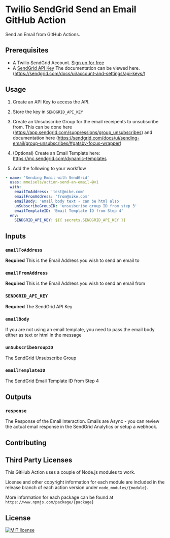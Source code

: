 # Twilio SendGrid Send an Email GitHub Action

Send an Email from GitHub Actions.

## Prerequisites

- A Twilio SendGrid Account. [Sign up for free](https://https://signup.sendgrid.com/)
- A [SendGrid API Key](https://app.sendgrid.com/settings/api_keys) The documentation can be viewed here. (https://sendgrid.com/docs/ui/account-and-settings/api-keys/)

## Usage

1. Create an API Key to access the API.

2. Store the key in  `SENDGRID_API_KEY`

3. Create an Unsubscribe Group for the email receipents to unsubscribe from. This can be done here (https://app.sendgrid.com/suppressions/group_unsubscribes) and documentation here (https://sendgrid.com/docs/ui/sending-email/group-unsubscribes/#gatsby-focus-wrapper)

4. (Optional) Create an Email Template here: https://mc.sendgrid.com/dynamic-templates 

5. Add the following to your workflow

```yml
- name: 'Sending Email with SendGrid'
  uses: mmeisels/action-send-an-email-@v1
  with:
    emailToAddress: 'test@mike.com'
    emailFromAddress: 'from@mike.com'
    emailBody: 'email body text - can be html also'
    unSubscribeGroupID: 'unsusbcribe group ID from step 3'
    emailTemplateID: 'Email Template ID from Step 4'
  env:
    SENDGRID_API_KEY: ${{ secrets.SENDGRID_API_KEY }}
```

## Inputs

### `emailToAddress`

**Required** This is the Email Address you wish to send an email to

### `emailFromAddress`

**Required** This is the Email Address you wish to send an email from

### `SENDGRID_API_KEY`

**Required** The SendGrid API Key

### `emailBody`

If you are not using an email template, you need to pass the email body either as text or html in the message

### `unSubscribeGroupID`

The SendGrid Unsubscribe Group

### `emailTemplateID`

The SendGrid Email Template ID from Step 4

## Outputs

### `response`

The Response of the Email Interaction. Emails are Async - you can review the actual email response in the SendGrid Analytics or setup a webhook.

## Contributing

## Third Party Licenses

This GitHub Action uses a couple of Node.js modules to work.

License and other copyright information for each module are included in the release branch of each action version under `node_modules/{module}`.

More information for each package can be found at `https://www.npmjs.com/package/{package}`

## License

[![MIT license](https://img.shields.io/badge/License-MIT-blue.svg)](https://lbesson.mit-license.org/)
